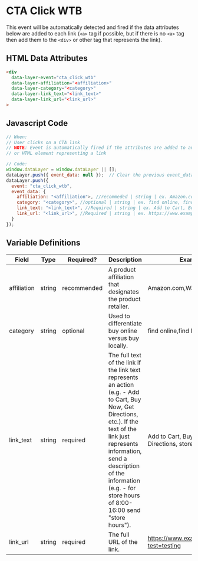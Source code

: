 # CTA Click WTB

This event will be automatically detected and fired if the data attributes below are added to each link (`<a>` tag if possible, but if there is no `<a>` tag then add them to the `<div>` or other tag that represents the link).

## HTML Data Attributes

```html
<div
  data-layer-event="cta_click_wtb"
  data-layer-affiliation="<affiliation>"
  data-layer-category="<category>"
  data-layer-link_text="<link_text>"
  data-layer-link_url="<link_url>"
>
```

## Javascript Code

```js
// When:
// User clicks on a CTA link
// NOTE: Event is automatically fired if the attributes are added to an HTML anchor element
// or HTML element representing a link

// Code:
window.dataLayer = window.dataLayer || [];
dataLayer.push({ event_data: null });  // Clear the previous event_data object.
dataLayer.push({
  event: "cta_click_wtb",
  event_data: {
    affiliation: "<affiliation">, //recommeded | string | ex. Amazon.com, Walmart.com, CVS
    category: "<category>", //optional | string | ex. find online, find locally
    link_text: "<link_text>", //Required | string | ex. Add to Cart, Buy Now, Get Directions, store hours
    link_url: "<link_url>", //Required | string | ex. https://www.example.com/link?test=testing
  }
});
```

## Variable Definitions

|Field|Type|Required?|Description|Example|
| --- | --- | --- | --- | --- |
|affiliation|string|recommended|A product affiliation that designates the product retailer.|Amazon.com,Walmart.com,CVS|
|category|string|optional|Used to differentiate buy online versus buy locally.|find online,find locally|
|link_text|string|required|The full text of the link if the link text represents an action (e.g. - Add to Cart, Buy Now, Get Directions, etc.). If the text of the link just represents information, send a description of the information (e.g. - for store hours of 8:00-16:00 send "store hours").|Add to Cart, Buy Now, Get Directions, store hours|
|link_url|string|required|The full URL of the link.|https://www.example.com/link?test=testing|
